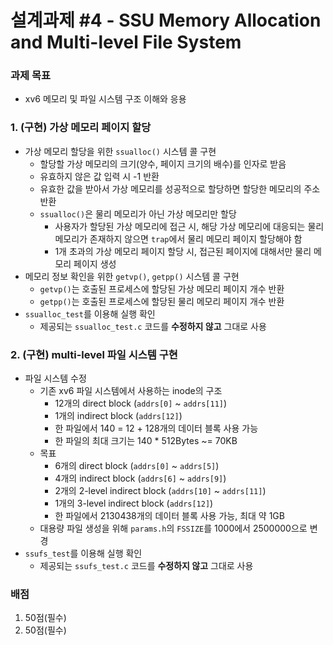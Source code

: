 # 설계과제 #4 - SSU Memory Allocation and Multi-level File System

### 과제 목표

* xv6 메모리 및 파일 시스템 구조 이해와 응용

### 1. (구현) 가상 메모리 페이지 할당

* 가상 메모리 할당을 위한 `ssualloc()` 시스템 콜 구현
  * 할당할 가상 메모리의 크기(양수, 페이지 크기의 배수)를 인자로 받음
  * 유효하지 않은 값 입력 시 -1 반환
  * 유효한 값을 받아서 가상 메모리를 성공적으로 할당하면 할당한 메모리의 주소 반환
  * `ssualloc()`은 물리 메모리가 아닌 가상 메모리만 할당
    * 사용자가 할당된 가상 메모리에 접근 시, 해당 가상 메모리에 대응되는 물리 메모리가 존재하지 않으면 `trap`에서 물리 메모리 페이지 할당해야 함
    * 1개 초과의 가상 메모리 페이지 할당 시, 접근된 페이지에 대해서만 물리 메모리 페이지 생성
* 메모리 정보 확인을 위한 `getvp()`, `getpp()` 시스템 콜 구현
  * `getvp()`는 호출된 프로세스에 할당된 가상 메모리 페이지 개수 반환
  * `getpp()`는 호출된 프로세스에 할당된 물리 메모리 페이지 개수 반환
* `ssualloc_test`를 이용해 실행 확인
  * 제공되는 `ssualloc_test.c` 코드를 **수정하지 않고** 그대로 사용

### 2. (구현) multi-level 파일 시스템 구현

* 파일 시스템 수정
  * 기존 xv6 파일 시스템에서 사용하는 inode의 구조
    * 12개의 direct block (`addrs[0]` ~ `addrs[11]`)
    * 1개의 indirect block (`addrs[12]`)
    * 한 파일에서 140 = 12 + 128개의 데이터 블록 사용 가능
    * 한 파일의 최대 크기는 140 * 512Bytes ~= 70KB
  * 목표
    * 6개의 direct block (`addrs[0]` ~ `addrs[5]`)
    * 4개의 indirect block (`addrs[6]` ~ `addrs[9]`)
    * 2개의 2-level indirect block (`addrs[10]` ~ `addrs[11]`)
    * 1개의 3-level indirect block (`addrs[12]`)
    * 한 파일에서 2130438개의 데이터 블록 사용 가능, 최대 약 1GB
  * 대용량 파일 생성을 위해 `params.h`의 `FSSIZE`를 1000에서 2500000으로 변경
* `ssufs_test`를 이용해 실행 확인
  * 제공되는 `ssufs_test.c` 코드를 **수정하지 않고** 그대로 사용

### 배점

1. 50점(필수)
2. 50점(필수)